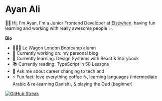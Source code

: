 # Ayan Ali 
👋🏾 Hi, I'm Ayan. I'm a Junior Frontend Developer at [Elsewhen](https://www.elsewhen.com/), having fun learning and working with really awesome people ✨. 

**Bio**
- 👩🏾‍💻 Le Wagon London Bootcamp alumn   
- 🔭 Currently working on: my personal blog  
- 🌱 Currently learning: Design Systems with React & Storybook
- 📚 Currently reading: TypeScript in 50 Lessons 
- 💬 Ask me about career changing to tech and 
- ⚡ Fun fact: love everything coffee ☕️, learning languages (intermediate Arabic & re-learning Danish), & playing the Oud (beginner)

[![GitHub Streak](https://github-readme-streak-stats.herokuapp.com/?user=anya91m)](https://git.io/streak-stats)
